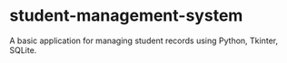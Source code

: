 # student-management-system
A basic application for managing student records using Python, Tkinter, SQLite.
